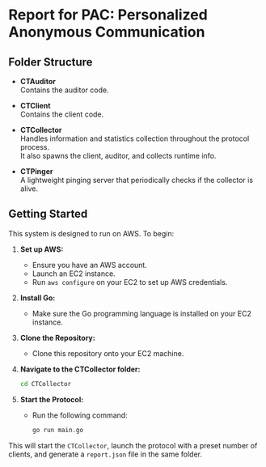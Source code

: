 # Report for PAC: Personalized Anonymous Communication

## Folder Structure

- **CTAuditor**  
  Contains the auditor code.

- **CTClient**  
  Contains the client code.

- **CTCollector**  
  Handles information and statistics collection throughout the protocol process.  
  It also spawns the client, auditor, and collects runtime info.

- **CTPinger**  
  A lightweight pinging server that periodically checks if the collector is alive.

## Getting Started

This system is designed to run on AWS. To begin:

1. **Set up AWS:**
   - Ensure you have an AWS account.
   - Launch an EC2 instance.
   - Run `aws configure` on your EC2 to set up AWS credentials.

2. **Install Go:**
   - Make sure the Go programming language is installed on your EC2 instance.

3. **Clone the Repository:**
   - Clone this repository onto your EC2 machine.

4. **Navigate to the CTCollector folder:**
   ```bash
   cd CTCollector
   ```

5. **Start the Protocol:**
   - Run the following command:
     ```bash
     go run main.go
     ```

This will start the `CTCollector`, launch the protocol with a preset number of clients, and generate a `report.json` file in the same folder.
